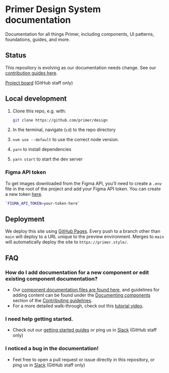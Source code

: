 # Primer Design System documentation

Documentation for all things Primer, including components, UI patterns, foundations, guides, and more.

## Status

This repository is evolving as our documentation needs change. See our [contribution guides here](https://primer.style/guides/contribute/documentation).

[Project board](https://github.com/orgs/github/projects/4503/views/16) (GitHub staff only)

## Local development

1. Clone this repo, e.g. with:

   ```sh
   git clone https://github.com/primer/design
   ```

2. In the terminal, navigate (`cd`) to the repo directory
3. `nvm use --default` to use the correct node version.
4. `yarn` to install dependencies
5. `yarn start` to start the dev server

### Figma API token

To get images downloaded from the Figma API, you'll need to create a `.env` file in the root of the project and add your Figma API token. You can create a new token [here](https://www.figma.com/developers/api#access-tokens).

```sh
`FIGMA_API_TOKEN=your-token-here`
```

## Deployment

We deploy this site using [GitHub Pages](https://pages.github.com/). Every push to a branch other than `main` will deploy to a URL unique to the preview environment. Merges to `main` will automatically deploy the site to `https://primer.style/`.

## FAQ

### How do I add documentation for a new component or edit existing component documentation?

- Our [component documentation files are found here](https://github.com/primer/design/tree/main/content/components), and guidelines for adding content can be found under the [Documenting components](https://primer.style/guides/contribute/documentation#documenting-components) section of the [Contributing guidelines](<(https://primer.style/guides/contribute/documentation)>).
- For a more detailed walk-through, check out this [tutorial video](https://www.loom.com/share/ac56f610076f41878d0351b4a1c44a6b?sid=1bd5a46d-a7ea-4e0d-bb08-ed9e8c8bfe12).

### I need help getting started.

- Check out our [getting started guides](https://primer.style/guides) or ping us in [Slack](https://github.slack.com/archives/CSGAVNZ19) (GitHub staff only)

### I noticed a bug in the documentation!

- Feel free to open a pull request or issue directly in this repository, or ping us in [Slack](https://github.slack.com/archives/CSGAVNZ19) (GitHub staff only)

```

```

```

```
